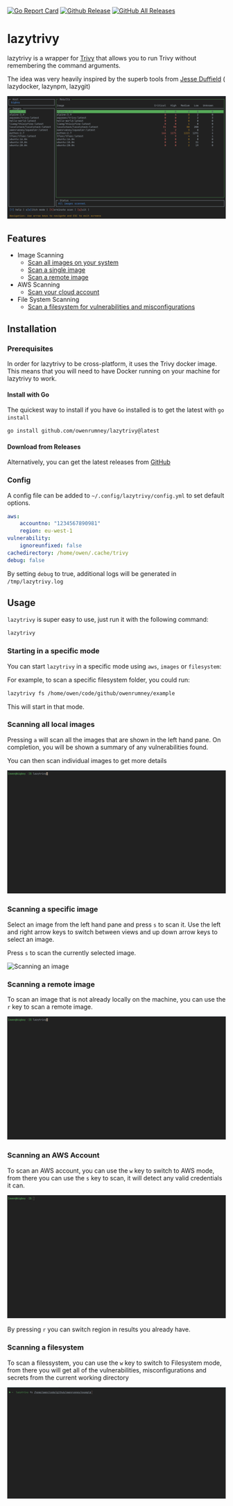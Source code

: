 [![Go Report Card](https://goreportcard.com/badge/github.com/owenrumney/lazytrivy)](https://goreportcard.com/report/github.com/owenrumney/lazytrivy)
[![Github Release](https://img.shields.io/github/release/owenrumney/lazytrivy.svg)](https://github.com/owenrumney/lazytrivy/releases)
[![GitHub All Releases](https://img.shields.io/github/downloads/owenrumney/lazytrivy/total)](https://github.com/owenrumney/lazytrivy/releases)

# lazytrivy

lazytrivy is a wrapper for [Trivy](https://github.com/aquasecurity/trivy) that allows you to run Trivy without
remembering the command arguments.

The idea was very heavily inspired by the superb tools from [Jesse Duffield](https://github.com/jesseduffield) (
lazydocker, lazynpm, lazygit)

![Scan All Images](./.github/images/scan_all.png)

## Features

- Image Scanning
  - [Scan all images on your system](#scanning-all-local-images)
  - [Scan a single image](#scanning-a-specific-image)
  - [Scan a remote image](#scanning-a-remote-image)
- AWS Scanning
  - [Scan your cloud account](#scanning-an-aws-account)
- File System Scanning
  - [Scan a filesystem for vulnerabilities and misconfigurations](#scanning-a-filesystem)


## Installation

### Prerequisites

In order for lazytrivy to be cross-platform, it uses the Trivy docker image. This means that you will need to have Docker running on your machine for lazytrivy to work.

#### Install with Go

The quickest way to install if you have `Go` installed is to get the latest with `go install`

```bash
go install github.com/owenrumney/lazytrivy@latest
```

#### Download from Releases

Alternatively, you can get the latest releases from [GitHub](https://github.com/owenrumney/lazytrivy)

### Config

A config file can be added to `~/.config/lazytrivy/config.yml` to set default options.

```yaml
aws:
    accountno: "1234567890981"
    region: eu-west-1
vulnerability:
    ignoreunfixed: false
cachedirectory: /home/owen/.cache/trivy
debug: false
```

By setting `debug` to true, additional logs will be generated in `/tmp/lazytrivy.log`

## Usage

`lazytrivy` is super easy to use, just run it with the following command:

```bash
lazytrivy
```

### Starting in a specific mode

You can start `lazytrivy` in a specific mode using `aws`, `images` or `filesystem`:

For example, to scan a specific filesystem folder, you could run:

```bash
lazytrivy fs /home/owen/code/github/owenrumney/example
```

This will start in that mode.


### Scanning all local images

Pressing `a` will scan all the images that are shown in the left hand pane. On completion, you will be shown a
summary of any vulnerabilities found.

You can then scan individual images to get more details

![Scanning all images](./.github/images/scan_all_images.gif)

### Scanning a specific image

Select an image from the left hand pane and press `s` to scan it. Use the left and right arrow keys to switch between
views and up down arrow keys to select an image.

Press `s` to scan the currently selected image.

![Scanning an image](./.github/images/scan_individual_images.gif)

### Scanning a remote image

To scan an image that is not already locally on the machine, you can use the `r` key to scan a remote image.

![Scanning a remote image](./.github/images/scan_remote_image.gif)

### Scanning an AWS Account

To scan an AWS account, you can use the `w` key to switch to AWS mode, from there you can use the `s` key to scan, it will detect any valid credentials it can.

![Scanning an AWS account](./.github/images/scan_aws_account.gif)

By pressing `r` you can switch region in results you already have.

### Scanning a filesystem

To scan a filessystem, you can use the `w` key to switch to Filesystem mode, from there you will get all of the vulnerabilities, misconfigurations and secrets from the current working directory

![Scanning a filesystem](./.github/images/scan_filesystem.gif)
